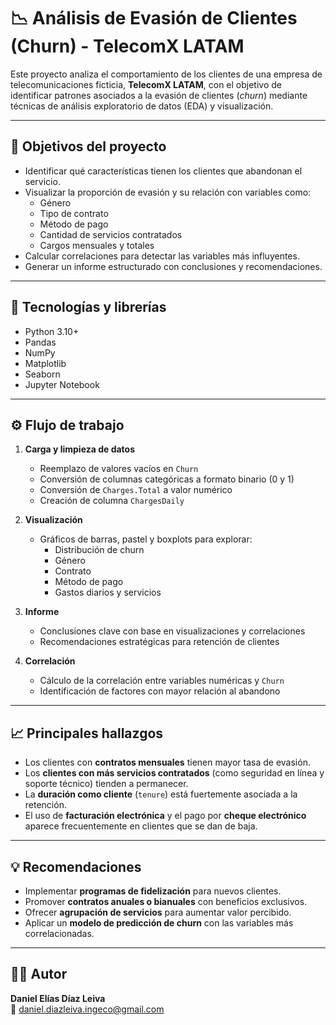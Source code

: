 # 📉 Análisis de Evasión de Clientes (Churn) - TelecomX LATAM

Este proyecto analiza el comportamiento de los clientes de una empresa de telecomunicaciones ficticia, **TelecomX LATAM**, con el objetivo de identificar patrones asociados a la evasión de clientes (*churn*) mediante técnicas de análisis exploratorio de datos (EDA) y visualización.

---

## 🎯 Objetivos del proyecto

- Identificar qué características tienen los clientes que abandonan el servicio.
- Visualizar la proporción de evasión y su relación con variables como:
  - Género
  - Tipo de contrato
  - Método de pago
  - Cantidad de servicios contratados
  - Cargos mensuales y totales
- Calcular correlaciones para detectar las variables más influyentes.
- Generar un informe estructurado con conclusiones y recomendaciones.

---

## 🧰 Tecnologías y librerías

- Python 3.10+
- Pandas
- NumPy
- Matplotlib
- Seaborn
- Jupyter Notebook

---

## ⚙️ Flujo de trabajo

1. **Carga y limpieza de datos**
   - Reemplazo de valores vacíos en `Churn`
   - Conversión de columnas categóricas a formato binario (0 y 1)
   - Conversión de `Charges.Total` a valor numérico
   - Creación de columna `ChargesDaily`

2. **Visualización**
   - Gráficos de barras, pastel y boxplots para explorar:
     - Distribución de churn
     - Género
     - Contrato
     - Método de pago
     - Gastos diarios y servicios
    
3. **Informe**
   - Conclusiones clave con base en visualizaciones y correlaciones
   - Recomendaciones estratégicas para retención de clientes

4. **Correlación**
   - Cálculo de la correlación entre variables numéricas y `Churn`
   - Identificación de factores con mayor relación al abandono



---

## 📈 Principales hallazgos

- Los clientes con **contratos mensuales** tienen mayor tasa de evasión.
- Los **clientes con más servicios contratados** (como seguridad en línea y soporte técnico) tienden a permanecer.
- La **duración como cliente** (`tenure`) está fuertemente asociada a la retención.
- El uso de **facturación electrónica** y el pago por **cheque electrónico** aparece frecuentemente en clientes que se dan de baja.

---

## 💡 Recomendaciones

- Implementar **programas de fidelización** para nuevos clientes.
- Promover **contratos anuales o bianuales** con beneficios exclusivos.
- Ofrecer **agrupación de servicios** para aumentar valor percibido.
- Aplicar un **modelo de predicción de churn** con las variables más correlacionadas.

---

## 👨‍💻 Autor

**Daniel Elías Díaz Leiva**  
📧 daniel.diazleiva.ingeco@gmail.com  



